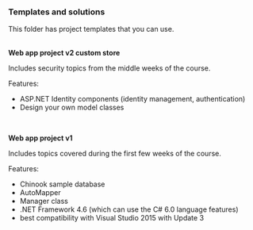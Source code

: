 ### Templates and solutions

This folder has project templates that you can use.  
<br>

**Web app project v2 custom store**  

Includes security topics from the middle weeks of the course.  

Features:  
- ASP.NET Identity components (identity management, authentication)  
- Design your own model classes  
<br>

**Web app project v1**

Includes topics covered during the first few weeks of the course.  

Features:
- Chinook sample database
- AutoMapper
- Manager class
- .NET Framework 4.6 (which can use the C# 6.0 language features)
- best compatibility with Visual Studio 2015 with Update 3
